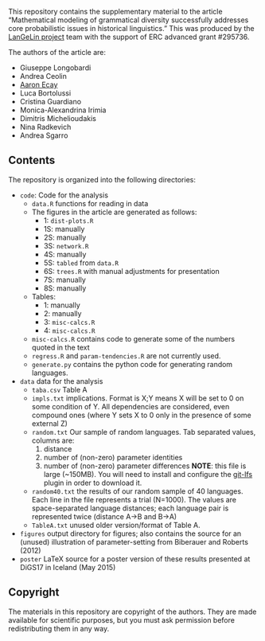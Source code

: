 This repository contains the supplementary material to the article
“Mathematical modeling of grammatical diversity successfully addresses
core probabilistic issues in historical linguistics.”  This was produced
by the [LanGeLin project][langelin] team with the support of ERC advanced grant
\#295736.

[langelin]: https://www.york.ac.uk/language/research/projects/langelin/

The authors of the article are:

- Giuseppe Longobardi
- Andrea Ceolin
- [Aaron Ecay][aaron]
- Luca Bortolussi
- Cristina Guardiano
- Monica-Alexandrina Irimia
- Dimitris Michelioudakis
- Nina Radkevich
- Andrea Sgarro

[aaron]: http://aaronecay.com

## Contents

The repository is organized into the following directories:

- `code`: Code for the analysis
  - `data.R` functions for reading in data
  - The figures in the article are generated as follows:
    - 1: `dist-plots.R`
    - 1S: manually
    - 2S: manually
    - 3S: `network.R`
    - 4S: manually
    - 5S: `tabled` from `data.R`
    - 6S: `trees.R` with manual adjustments for presentation
    - 7S: manually
    - 8S: manually
  - Tables:
    - 1: manually
    - 2: manually
    - 3: `misc-calcs.R`
    - 4: `misc-calcs.R`
  - `misc-calcs.R` contains code to generate some of the numbers quoted
    in the text
  - `regress.R` and `param-tendencies.R` are not currently used.
  - `generate.py` contains the python code for generating random languages.
- `data` data for the analysis
  - `taba.csv` Table A
  - `impls.txt` implications.  Format is X;Y means X will be set to 0
    on some condition of Y.  All dependencies are considered, even
    compound ones (where Y sets X to 0 only in the presence of some
    external Z)
  - `random.txt` Our sample of random languages.  Tab separated values,
    columns are:
    1. distance
    2. number of (non-zero) parameter identities
    3. number of (non-zero) parameter differences
    **NOTE**: this file is large (~150MB).  You will need to install and
    configure the [git-lfs](https://git-lfs.github.com/) plugin in order
    to download it.
  - `random40.txt` the results of our random sample of 40 languages.
    Each line in the file represents a trial (N=1000).  The values are
    space-separated language distances; each language pair is
    represented twice (distance A->B and B->A)
  - `TableA.txt` unused older version/format of Table A.
- `figures` output directory for figures; also contains the source for
  an (unused) illustration of parameter-setting from Biberauer and
  Roberts (2012)
- `poster` LaTeX source for a poster version of these results presented
  at DiGS17 in Iceland (May 2015)

## Copyright

The materials in this repository are copyright of the authors.  They are
made available for scientific purposes, but you must ask permission
before redistributing them in any way.
